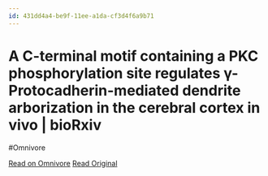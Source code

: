 ```yaml
---
id: 431dd4a4-be9f-11ee-a1da-cf3d4f6a9b71
---
```


# A C-terminal motif containing a PKC phosphorylation site regulates γ-Protocadherin-mediated dendrite arborization in the cerebral cortex in vivo | bioRxiv
#Omnivore

[Read on Omnivore](https://omnivore.app/me/a-c-terminal-motif-containing-a-pkc-phosphorylation-site-regulat-18d551fe7e9)
[Read Original](https://www.biorxiv.org/content/10.1101/2024.01.25.577214v1?rss=1)

